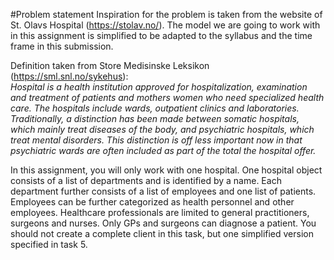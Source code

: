 #Problem statement
Inspiration for the problem is taken from the website of St. Olavs Hospital (https://stolav.no/).
The model we are going to work with in this assignment is simplified to be adapted to the syllabus and the time frame in
this submission.


Definition taken from Store Medisinske Leksikon (https://sml.snl.no/sykehus): \
*Hospital is a health institution approved for hospitalization, examination and treatment of patients and mothers
women who need specialized health care. The hospitals include wards, outpatient clinics and
laboratories. Traditionally, a distinction has been made between somatic hospitals, which mainly treat
diseases of the body, and psychiatric hospitals, which treat mental disorders. This distinction is off
less important now in that psychiatric wards are often included as part of the total
the hospital offer.*


In this assignment, you will only work with one hospital. One hospital object consists of a list of
departments and is identified by a name. Each department further consists of a list of employees and one
list of patients. Employees can be further categorized as health personnel and other employees.
Healthcare professionals are limited to general practitioners, surgeons and nurses. Only GPs and surgeons
can diagnose a patient. You should not create a complete client in this task, but one
simplified version specified in task 5.